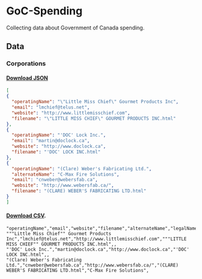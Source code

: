 # GoC-Spending

Collecting data about Government of Canada spending.

## Data

### Corporations

#### [Download JSON](https://raw.githubusercontent.com/GoC-Spending/GoC-Spending/master/corporations.json)

```json
[
{
  "operatingName": "\"Little Miss Chief\" Gourmet Products Inc",
  "email": "lmchief@telus.net",
  "website": "http://www.littlemisschief.com",
  "filename": "\"LITTLE MISS CHIEF\" GOURMET PRODUCTS INC.html"
},
{
  "operatingName": "'DOC' Lock Inc.",
  "email": "martin@doclock.ca",
  "website": "http://www.doclock.ca",
  "filename": "'DOC' LOCK INC.html"
},
{
  "operatingName": "(Clare) Weber's Fabricating Ltd.",
  "alternateName": "C-Max Fire Solutions",
  "email": "cnweber@webersfab.ca",
  "website": "http://www.webersfab.ca/",
  "filename": "(CLARE) WEBER'S FABRICATING LTD.html"
}
]
```

#### [Download CSV](https://raw.githubusercontent.com/GoC-Spending/GoC-Spending/master/corporations.csv).

```csv
"operatingName","email","website","filename","alternateName","legalName"
"""Little Miss Chief"" Gourmet Products Inc","lmchief@telus.net","http://www.littlemisschief.com","""LITTLE MISS CHIEF"" GOURMET PRODUCTS INC.html",,
"'DOC' Lock Inc.","martin@doclock.ca","http://www.doclock.ca","'DOC' LOCK INC.html",,
"(Clare) Weber's Fabricating Ltd.","cnweber@webersfab.ca","http://www.webersfab.ca/","(CLARE) WEBER'S FABRICATING LTD.html","C-Max Fire Solutions",
```
